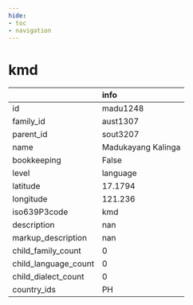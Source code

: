 ```yaml
---
hide:
- toc
- navigation
---
```

# kmd
|                      | info               |
|:---------------------|:-------------------|
| id                   | madu1248           |
| family_id            | aust1307           |
| parent_id            | sout3207           |
| name                 | Madukayang Kalinga |
| bookkeeping          | False              |
| level                | language           |
| latitude             | 17.1794            |
| longitude            | 121.236            |
| iso639P3code         | kmd                |
| description          | nan                |
| markup_description   | nan                |
| child_family_count   | 0                  |
| child_language_count | 0                  |
| child_dialect_count  | 0                  |
| country_ids          | PH                 |